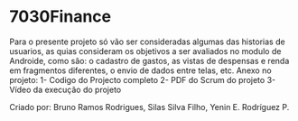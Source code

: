 # 7030Finance
Para o presente projeto só vão ser consideradas algumas das historias de usuarios, as quias consideram os objetivos a ser avaliados no modulo de  Androide, como são: o cadastro de gastos, as vistas de despensas e renda  em fragmentos diferentes, o envio de dados entre telas, etc.
Anexo no projeto:
1- Codigo do Projecto completo
2- PDF do Scrum do projeto
3- Vídeo da execução do projeto

Criado por: 
Bruno Ramos Rodrigues,
Silas Silva Filho,
Yenin E. Rodríguez P.


